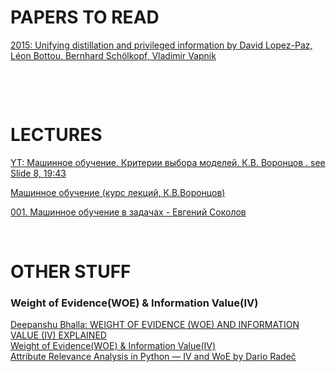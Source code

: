 # PAPERS TO READ

[2015: Unifying distillation and privileged information by 
David Lopez-Paz, Léon Bottou, Bernhard Schölkopf, Vladimir Vapnik](https://arxiv.org/abs/1511.03643)<br>

[]()<br>

[]()<br>

# LECTURES

[YT: Машинное обучение. Критерии выбора моделей. К.В. Воронцов . see Slide 8, 19:43](https://www.youtube.com/watch?v=NQGUurPrLIg)<br>

[Машинное обучение (курс лекций, К.В.Воронцов)](http://www.machinelearning.ru/wiki/index.php?title=%D0%9C%D0%B0%D1%88%D0%B8%D0%BD%D0%BD%D0%BE%D0%B5_%D0%BE%D0%B1%D1%83%D1%87%D0%B5%D0%BD%D0%B8%D0%B5_%28%D0%BA%D1%83%D1%80%D1%81_%D0%BB%D0%B5%D0%BA%D1%86%D0%B8%D0%B9%2C_%D0%9A.%D0%92.%D0%92%D0%BE%D1%80%D0%BE%D0%BD%D1%86%D0%BE%D0%B2%29)<br>

[001. Машинное обучение в задачах - Евгений Соколов](https://www.youtube.com/watch?v=n0zRi9yACMQ)<br>

[]()<br>

# OTHER STUFF
### Weight of Evidence(WOE) & Information Value(IV)

[Deepanshu Bhalla: WEIGHT OF EVIDENCE (WOE) AND INFORMATION VALUE (IV) EXPLAINED](https://www.listendata.com/2015/03/weight-of-evidence-woe-and-information.html)<br>
[Weight of Evidence(WOE) & Information Value(IV)](https://www.kaggle.com/pavansanagapati/weight-of-evidence-woe-information-value-iv)<br>
[Attribute Relevance Analysis in Python — IV and WoE by Dario Radeč](https://towardsdatascience.com/attribute-relevance-analysis-in-python-iv-and-woe-b5651443fc04)<br>
[]()<br>
[]()<br>
[]()<br>

[]()<br>


